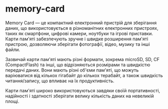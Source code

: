 # memory-card
Memory Card — це компактний електронний пристрій для зберігання даних, що використовується в різноманітних електронних пристроях, таких як смартфони, цифрові камери, ноутбуки та ігрові приставки. Карти пам'яті забезпечують зручне і швидке розширення пам'яті пристрою, дозволяючи зберігати фотографії, відео, музику та інші файли.

Зазвичай карти пам'яті мають різні формати, зокрема microSD, SD, CF (CompactFlash) та інші, що відрізняються розмірами та швидкістю передачі даних. Вони мають різні об'єми пам'яті, що можуть варіюватися від кількох гігабайт до кількох терабайт, а також швидкість читання/запису, що впливає на їх продуктивність.

Карти пам'яті широко використовуються завдяки своїй портативності, надійності і здатності зберігати велику кількість даних на невеликій площі.
